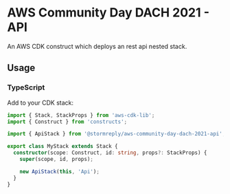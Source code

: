 # AWS Community Day DACH 2021 - API

An AWS CDK construct which deploys an rest api nested stack.

## Usage

### TypeScript

Add to your CDK stack:

```ts
import { Stack, StackProps } from 'aws-cdk-lib';
import { Construct } from 'constructs';

import { ApiStack } from '@stormreply/aws-community-day-dach-2021-api';

export class MyStack extends Stack {
  constructor(scope: Construct, id: string, props?: StackProps) {
    super(scope, id, props);

    new ApiStack(this, 'Api');
  }
}
```
